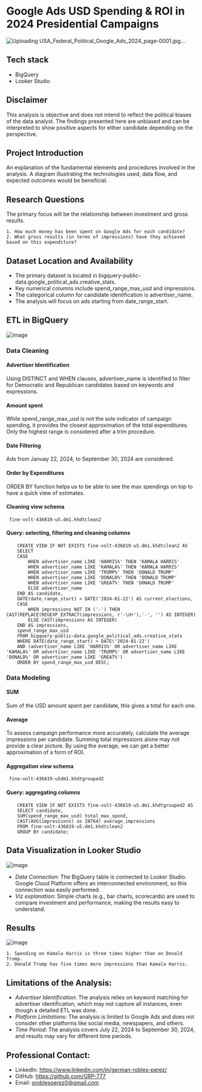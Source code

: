 
# Google Ads USD Spending & ROI in 2024 Presidential Campaigns

![Uploading USA_Federal_Political_Google_Ads_2024_page-0001.jpg…]()

## Tech stack

- BigQuery
- Looker Studio


## Disclaimer
This analysis is objective and does not intend to reflect the political biases of the data analyst. The findings presented here are unbiased and can be interpreted to show positive aspects for either candidate depending on the perspective.

## Project Introduction
An explanation of the fundamental elements and procedures involved in the analysis. A diagram illustrating the technologies used, data flow, and expected outcomes would be beneficial.

## Research Questions
The primary focus will be the relationship between investment and gross results.

    1. How much money has been spent on Google Ads for each candidate?
    2. What gross results (in terms of impressions) have they achieved based on this expenditure?

## Dataset Location and Availability
- The primary dataset is located in bigquery-public-data.google_political_ads.creative_stats.
- Key numerical columns include spend_range_max_usd and impressions.
- The categorical column for candidate identification is advertiser_name.
- The analysis will focus on ads starting from date_range_start.

## ETL in BigQuery

![image](https://github.com/user-attachments/assets/00611fa1-ad14-49b5-876b-86be99c87e6c)

### Data Cleaning

#### Advertiser Identification
Using DISTINCT and WHEN clauses, advertiser_name is identified to filter for Democratic and Republican candidates based on keywords and expressions.

#### Amount spent
While spend_range_max_usd is not the sole indicator of campaign spending, it provides the closest approximation of the total expenditures. Only the highest range is considered after a trim procedure.

#### Date Filtering
Ads from Januay 22, 2024, to September 30, 2024 are considered.

#### Order by Expenditures
ORDER BY function helps us to be able to see the max spendings on top to have a quick view of estimates.

#### Cleaning view schema
     fine-volt-436819-u5.dm1.khdtclean2


#### Query: selecting, filtering and cleaning columns 
        
        CREATE VIEW IF NOT EXISTS fine-volt-436819-u5.dm1.khdtclean2 AS
        SELECT
        CASE
            WHEN advertiser_name LIKE 'HARRIS%' THEN 'KAMALA HARRIS'
            WHEN advertiser_name LIKE 'KAMALA%' THEN 'KAMALA HARRIS'
            WHEN advertiser_name LIKE 'TRUMP%' THEN 'DONALD TRUMP'
            WHEN advertiser_name LIKE 'DONALD%' THEN 'DONALD TRUMP'
            WHEN advertiser_name LIKE 'GREAT%' THEN 'DONALD TRUMP'
            ELSE advertiser_name
        END AS candidate,
        DATE(date_range_start) > DATE('2024-01-22') AS current_elections,
        CASE
            WHEN impressions NOT IN ('-') THEN CAST(REPLACE(REGEXP_EXTRACT(impressions, r'-\d+'),'-', '') AS INTEGER)
            ELSE CAST(impressions AS INTEGER)
        END AS impressions,
        spend_range_max_usd
        FROM bigquery-public-data.google_political_ads.creative_stats
        WHERE DATE(date_range_start) > DATE('2024-01-22') 
        AND (advertiser_name LIKE 'HARRIS%' OR advertiser_name LIKE 'KAMALA%' OR advertiser_name LIKE 'TRUMP%' OR advertiser_name LIKE 'DONALD%' OR advertiser_name LIKE 'GREAT%')
        ORDER BY spend_range_max_usd DESC;



### Data Modeling
#### SUM
Sum of the USD amount spent per candidate, this gives a total for each one. 
#### Average
To assess campaign performance more accurately, calculate the average impressions per candidate. Summing total impressions alone may not provide a clear picture. By using the average, we can get a better approximation of a form of ROI.

#### Aggregation view schema
     fine-volt-436819-u5dm1.khdtgrouped2
     
#### Query: aggregating columns
        CREATE VIEW IF NOT EXISTS fine-volt-436819-u5.dm1.khdtgrouped2 AS
        SELECT candidate, 
        SUM(spend_range_max_usd) total_max_spend, 
        CAST(AVG(impressions) as INT64) average_impressions
        FROM fine-volt-436819-u5.dm1.khdtclean2
        GROUP BY candidate;

## Data Visualization in Looker Studio

![image](https://github.com/user-attachments/assets/9f421901-2d8b-427f-afe7-a9ec1a2ca749)

- *Data Connection*: The BigQuery table is connected to Looker Studio. Google Cloud Platform offers an interconnected environment, so this connection was easily performed.
- *Viz explanation*: Simple charts (e.g., bar charts, scorecards) are used to compare investment and performance, making the results easy to understand.

## Results

![image](https://github.com/user-attachments/assets/c480f46e-ce24-478f-897c-62b17955d8e4)

    1. Spending on Kamala Harris is three times higher than on Donald Trump.
    2. Donald Trump has five times more impressions than Kamala Harris.


## Limitations of the Analysis:
- *Advertiser Identification*: The analysis relies on keyword matching for advertiser identification, which may not capture all instances, even though a detailed ETL was done.
- *Platform Limitations*: The analysis is limited to Google Ads and does not consider other platforms like social media, newspapers, and others.
- *Time Period*: The analysis covers July 22, 2024 to September 30, 2024, and results may vary for different time periods.

## Professional Contact:
- LinkedIn: https://www.linkedin.com/in/german-robles-perez/
- GitHub: https://github.com/GRP-777
- Email: groblesperez0@gmail.com

